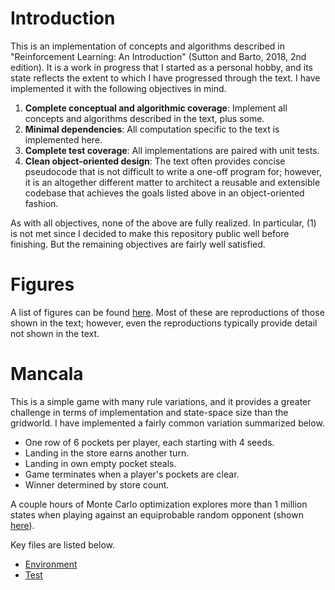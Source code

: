 # Introduction
This is an implementation of concepts and algorithms described in "Reinforcement Learning: An Introduction" (Sutton
and Barto, 2018, 2nd edition). It is a work in progress that I started as a personal hobby, and its state reflects the 
extent to which I have progressed through the text. I have implemented it with the following objectives in mind.

1. **Complete conceptual and algorithmic coverage**:  Implement all concepts and algorithms described in the text, plus some.
1. **Minimal dependencies**:  All computation specific to the text is implemented here.
1. **Complete test coverage**:  All implementations are paired with unit tests.
1. **Clean object-oriented design**:  The text often provides concise pseudocode that is not difficult to write a one-off 
program for; however, it is an altogether different matter to architect a reusable and extensible codebase that achieves
the goals listed above in an object-oriented fashion.

As with all objectives, none of the above are fully realized. In particular, (1) is not met since I decided to make this 
repository public well before finishing. But the remaining objectives are fairly well satisfied.

# Figures
A list of figures can be found [here](src/rl/figures). Most of these are reproductions of those shown in the text; 
however, even the reproductions typically provide detail not shown in the text.

# Mancala
This is a simple game with many rule variations, and it provides a greater challenge in terms of implementation and 
state-space size than the gridworld. I have implemented a fairly common variation summarized below.

* One row of 6 pockets per player, each starting with 4 seeds.
* Landing in the store earns another turn.
* Landing in own empty pocket steals.
* Game terminates when a player's pockets are clear.
* Winner determined by store count.

A couple hours of Monte Carlo optimization explores more than 1 million states when playing against an equiprobable 
random opponent (shown [here](src/rl/figures/Mancala%20Learning.png)).

Key files are listed below.

* [Environment](src/rl/environments/mancala.py)
* [Test](test/rl/environments/mancala_test.py)